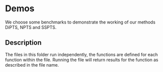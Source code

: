 # Demos

We choose some benchmarks to demonstrate the working of our methods DiPTS, NPTS and SSPTS.

## Description

The files in this folder run independently, the functions are defined for each function within the file. Running the file will return results for the function as described in the file name. 
